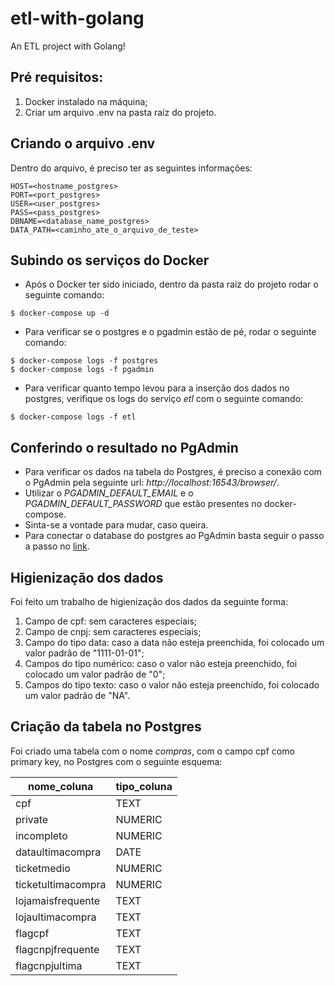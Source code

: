 # etl-with-golang
An ETL project with Golang!

## Pré requisitos:
1) Docker instalado na máquina;
2) Criar um arquivo .env na pasta raíz do projeto.

## Criando o arquivo .env
Dentro do arquivo, é preciso ter as seguintes informações:
```
HOST=<hostname_postgres>
PORT=<port_postgres>
USER=<user_postgres>
PASS=<pass_postgres>
DBNAME=<database_name_postgres>
DATA_PATH=<caminho_ate_o_arquivo_de_teste>
```

## Subindo os serviços do Docker
- Após o Docker ter sido iniciado, dentro da pasta raiz do projeto rodar o seguinte comando:
```
$ docker-compose up -d
```
- Para verificar se o postgres e o pgadmin estão de pé, rodar o seguinte comando:
```
$ docker-compose logs -f postgres
$ docker-compose logs -f pgadmin
```
- Para verificar quanto tempo levou para a inserção dos dados no postgres, verifique os logs do serviço *etl* com o seguinte comando:
```
$ docker-compose logs -f etl
```

## Conferindo o resultado no PgAdmin
* Para verificar os dados na tabela do Postgres, é preciso a conexão com o PgAdmin pela seguinte url: *http://localhost:16543/browser/*.
* Utilizar o *PGADMIN_DEFAULT_EMAIL* e o *PGADMIN_DEFAULT_PASSWORD* que estão presentes no docker-compose.
* Sinta-se a vontade para mudar, caso queira.
* Para conectar o database do postgres ao PgAdmin basta seguir o passo a passo no [link](https://renatogroffe.medium.com/postgresql-docker-executando-uma-inst%C3%A2ncia-e-o-pgadmin-4-a-partir-de-containers-ad783e85b1a4).

## Higienização dos dados
Foi feito um trabalho de higienização dos dados da seguinte forma:
1) Campo de cpf: sem caracteres especiais;
2) Campo de cnpj: sem caracteres especiais;
3) Campo do tipo data: caso a data não esteja preenchida, foi colocado um valor padrão de "1111-01-01";
4) Campos do tipo numérico: caso o valor não esteja preenchido, foi colocado um valor padrão de "0";
5) Campos do tipo texto: caso o valor não esteja preenchido, foi colocado um valor padrão de "NA".

## Criação da tabela no Postgres
Foi criado uma tabela com o nome *compras*, com o campo cpf como primary key, no Postgres com o seguinte esquema:

| nome_coluna | tipo_coluna |
| ----------- | ----------- |
| cpf | TEXT |
| private | NUMERIC |
| incompleto | NUMERIC |
| dataultimacompra | DATE |
| ticketmedio | NUMERIC |
| ticketultimacompra | NUMERIC |
| lojamaisfrequente | TEXT |
| lojaultimacompra | TEXT |
| flagcpf | TEXT |
| flagcnpjfrequente | TEXT |
| flagcnpjultima | TEXT |